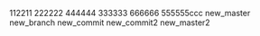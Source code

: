 112211
222222
444444
333333
666666
555555ccc
new_master
new_branch
new_commit
new_commit2
new_master2
